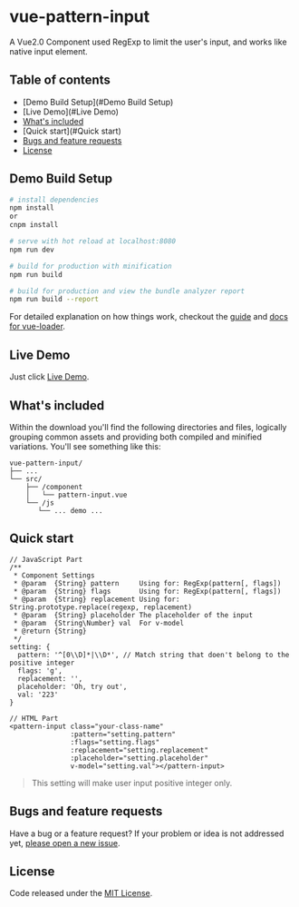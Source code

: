 # vue-pattern-input

A Vue2.0 Component used RegExp to limit the user's input, and works like native input element.

## Table of contents

- [Demo Build Setup](#Demo Build Setup)
- [Live Demo](#Live Demo)
- [What's included](#whats-included)
- [Quick start](#Quick start)
- [Bugs and feature requests](#bugs-and-feature-requests)
- [License](#License)

## Demo Build Setup

``` bash
# install dependencies
npm install
or
cnpm install

# serve with hot reload at localhost:8080
npm run dev

# build for production with minification
npm run build

# build for production and view the bundle analyzer report
npm run build --report
```

For detailed explanation on how things work, checkout the [guide](http://vuejs-templates.github.io/webpack/) and [docs for vue-loader](http://vuejs.github.io/vue-loader).

## Live Demo

Just click [Live Demo](http://htmlpreview.github.io/?https://github.com/RoamIn/vue-pattern-input/blob/master/view/demo.html).

## What's included

Within the download you'll find the following directories and files, logically grouping common assets and providing both compiled and minified variations. You'll see something like this:

```
vue-pattern-input/
├── ...
└── src/
    ├── /component
    │   └── pattern-input.vue
    └── /js
       └── ... demo ...
```

## Quick start

```
// JavaScript Part
/**
 * Component Settings
 * @param  {String} pattern     Using for: RegExp(pattern[, flags])
 * @param  {String} flags       Using for: RegExp(pattern[, flags])
 * @param  {String} replacement Using for: String.prototype.replace(regexp, replacement)
 * @param  {String} placeholder The placeholder of the input
 * @param  {String\Number} val  For v-model
 * @return {String}             
 */
setting: {
  pattern: '^[0\\D]*|\\D*', // Match string that doen't belong to the positive integer
  flags: 'g',
  replacement: '',
  placeholder: 'Oh, try out',
  val: '223'
}

// HTML Part
<pattern-input class="your-class-name"
               :pattern="setting.pattern"
               :flags="setting.flags"
               :replacement="setting.replacement"
               :placeholder="setting.placeholder"
               v-model="setting.val"></pattern-input>
```

> This setting will make user input positive integer only.

## Bugs and feature requests

Have a bug or a feature request? If your problem or idea is not addressed yet, [please open a new issue](https://github.com/RoamIn/vue-pattern-input/issues/new).

## License

Code released under the [MIT License](https://github.com/RoamIn/vue-pattern-input/blob/master/LICENSE).
